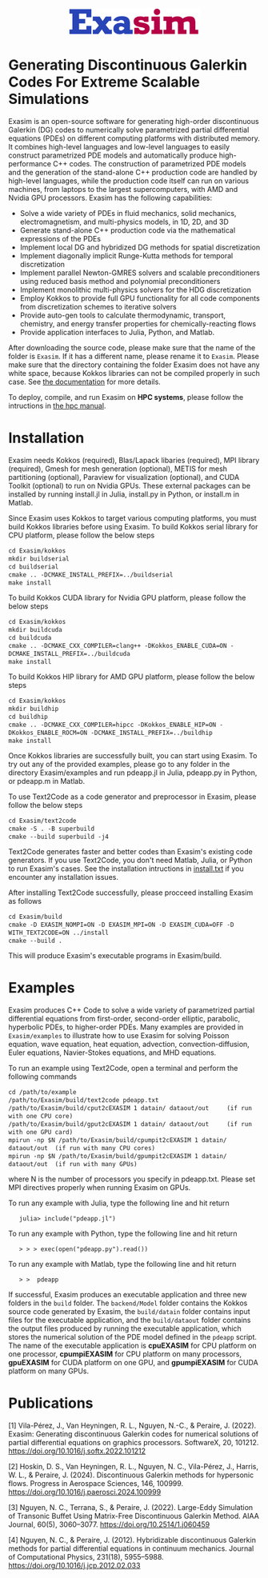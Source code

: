 <p align="center">
<img src="doc/exasimlogosmall.png">
</p>

# Generating Discontinuous Galerkin Codes For Extreme Scalable Simulations
Exasim is an open-source software for generating high-order discontinuous Galerkin (DG) codes to numerically solve parametrized partial differential equations (PDEs) on different computing platforms with distributed memory.  It combines high-level languages and low-level languages to easily construct parametrized PDE models and automatically produce high-performance C++ codes. The construction of parametrized PDE models and the generation of the stand-alone C++ production code are handled by high-level languages, while the production code itself can run on various machines, from laptops to the largest supercomputers, with  AMD and Nvidia GPU processors. Exasim has the following capabilities:

   - Solve a wide variety of PDEs in fluid mechanics, solid mechanics, electromagnetism, and multi-physics models, in 1D, 2D, and 3D
   - Generate stand-alone C++ production code via the mathematical expressions of the PDEs
   - Implement local DG and hybridized DG methods for spatial discretization
   - Implement diagonally implicit Runge-Kutta methods for temporal discretization
   - Implement parallel Newton-GMRES solvers and scalable preconditioners using reduced basis method and polynomial preconditioners
   - Implement monolithic multi-physics solvers for the HDG discretization    
   - Employ Kokkos to provide full GPU functionality for all code components from discretization schemes to iterative solvers
   - Provide auto-gen tools to calculate thermodynamic, transport, chemistry, and energy transfer properties for chemically-reacting flows 
   - Provide application interfaces to Julia, Python, and Matlab. 
   
After downloading the source code, please make sure that the name of the folder is `Exasim`. If it has a different name, please rename it to `Exasim`. Please make sure that the directory containing the folder Exasim does not have any white space, because Kokkos libraries can not be compiled properly in such case. See [the documentation](https://github.com/exapde/Exasim/blob/master/doc/Exasim.pdf) for more details. 

To deploy, compile, and run Exasim on **HPC systems**, please follow the intructions in [the hpc manual](https://github.com/exapde/Exasim/blob/master/install/hpc.txt).

# Installation 

Exasim needs Kokkos (required), Blas/Lapack libaries (required), MPI library (required), Gmesh for mesh generation (optional), METIS for mesh partitioning (optional), Paraview for visualization (optional), and CUDA Toolkit (optional) to run on Nvidia GPUs. These external packages can be installed by running install.jl in Julia, install.py in Python, or install.m in Matlab.

Since Exasim uses Kokkos to target various computing platforms, you must build Kokkos libraries before using Exasim. To build Kokkos serial library for CPU platform, please follow the below steps
```
cd Exasim/kokkos   
mkdir buildserial
cd buildserial
cmake .. -DCMAKE_INSTALL_PREFIX=../buildserial
make install   
```

To build Kokkos CUDA library for Nvidia GPU platform, please follow the below steps
```
cd Exasim/kokkos
mkdir buildcuda
cd buildcuda
cmake .. -DCMAKE_CXX_COMPILER=clang++ -DKokkos_ENABLE_CUDA=ON -DCMAKE_INSTALL_PREFIX=../buildcuda
make install   
```
To build Kokkos HIP library for AMD GPU platform, please follow the below steps
```
cd Exasim/kokkos
mkdir buildhip
cd buildhip
cmake .. -DCMAKE_CXX_COMPILER=hipcc -DKokkos_ENABLE_HIP=ON -DKokkos_ENABLE_ROCM=ON -DCMAKE_INSTALL_PREFIX=../buildhip
make install   
```
Once Kokkos libraries are successfully built, you can start using Exasim. To try out any of the provided examples, please go to any folder in the directory  Exasim/examples and run pdeapp.jl in Julia, pdeapp.py in Python, or pdeapp.m in Matlab. 

To use Text2Code as a code generator and preprocessor in Exasim, please follow the below steps
```
cd Exasim/text2code
cmake -S . -B superbuild 
cmake --build superbuild -j4
``` 

Text2Code generates faster and better codes than Exasim's existing code generators. If you use Text2Code, you don't need Matlab, Julia, or Python to run Exasim's cases. See the installation intructions in [install.txt](https://github.com/exapde/Exasim/blob/master/text2code/install.txt) if you encounter any installation issues.

After installing Text2Code successfully, please procceed installing Exasim as follows
```
cd Exasim/build
cmake -D EXASIM_NOMPI=ON -D EXASIM_MPI=ON -D EXASIM_CUDA=OFF -D WITH_TEXT2CODE=ON ../install 
cmake --build .
``` 

This will produce Exasim's executable programs in Exasim/build.

# Examples

Exasim produces C++ Code to solve a wide variety of parametrized partial differential equations from first-order, second-order elliptic, parabolic, hyperbolic PDEs, to higher-order PDEs. Many examples are provided in `Exasim/examples` to illustrate how to use Exasim for solving Poisson equation, wave equation, heat equation, advection, convection-diffusion, Euler equations, Navier-Stokes equations, and MHD equations. 

To run an example using Text2Code, open a terminal and perform the following commands

```
cd /path/to/example
/path/to/Exasim/build/text2code pdeapp.txt
/path/to/Exasim/build/cput2cEXASIM 1 datain/ dataout/out     (if run with one CPU core)
/path/to/Exasim/build/gput2cEXASIM 1 datain/ dataout/out     (if run with one GPU card)
mpirun -np $N /path/to/Exasim/build/cpumpit2cEXASIM 1 datain/ dataout/out  (if run with many CPU cores)
mpirun -np $N /path/to/Exasim/build/gpumpit2cEXASIM 1 datain/ dataout/out  (if run with many GPUs)
```

where N is the number of processors you specify in pdeapp.txt. Please set MPI directives properly when running Exasim on GPUs.

To run any example with Julia, type the following line and hit return

```
   julia> include("pdeapp.jl")
```

To run any example with Python,  type the following line and hit return

```
   > > > exec(open("pdeapp.py").read())
```

To run any example with Matlab, type the following line and hit return

```
   > >  pdeapp
```

If successful, Exasim produces an executable application and three new folders in the `build` folder. The `backend/Model` folder contains the  Kokkos source code generated by Exasim, the `build/datain` folder contains input files for the executable application, and the `build/dataout` folder contains the output files produced by running the executable application,  which stores the numerical solution of the PDE model defined in the `pdeapp` script. The name of the executable application is **cpuEXASIM** for CPU platform on one processor, **cpumpiEXASIM** for CPU platform on many processors, **gpuEXASIM** for CUDA platform on one GPU, and **gpumpiEXASIM** for CUDA platform on many GPUs. 

# Publications
[1] Vila-Pérez, J., Van Heyningen, R. L., Nguyen, N.-C., & Peraire, J. (2022). Exasim: Generating discontinuous Galerkin codes for numerical solutions of partial differential equations on graphics processors. SoftwareX, 20, 101212. https://doi.org/10.1016/j.softx.2022.101212

[2] Hoskin, D. S., Van Heyningen, R. L., Nguyen, N. C., Vila-Pérez, J., Harris, W. L., & Peraire, J. (2024). Discontinuous Galerkin methods for hypersonic flows. Progress in Aerospace Sciences, 146, 100999. https://doi.org/10.1016/j.paerosci.2024.100999

[3] Nguyen, N. C., Terrana, S., & Peraire, J. (2022). Large-Eddy Simulation of Transonic Buffet Using Matrix-Free Discontinuous Galerkin Method. AIAA Journal, 60(5), 3060–3077. https://doi.org/10.2514/1.j060459

[4] Nguyen, N. C., & Peraire, J. (2012). Hybridizable discontinuous Galerkin methods for partial differential equations in continuum mechanics. Journal of Computational Physics, 231(18), 5955–5988. https://doi.org/10.1016/j.jcp.2012.02.033
